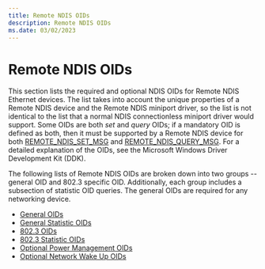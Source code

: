 ```yaml
---
title: Remote NDIS OIDs
description: Remote NDIS OIDs
ms.date: 03/02/2023
---
```


# Remote NDIS OIDs





This section lists the required and optional NDIS OIDs for Remote NDIS Ethernet devices. The list takes into account the unique properties of a Remote NDIS device and the Remote NDIS miniport driver, so the list is not identical to the list that a normal NDIS connectionless miniport driver would support. Some OIDs are both *set* and *query* OIDs; if a mandatory OID is defined as both, then it must be supported by a Remote NDIS device for both [REMOTE\_NDIS\_SET\_MSG](remote-ndis-set-msg.md) and [REMOTE\_NDIS\_QUERY\_MSG](remote-ndis-query-msg.md). For a detailed explanation of the OIDs, see the Microsoft Windows Driver Development Kit (DDK).

The following lists of Remote NDIS OIDs are broken down into two groups -- general OID and 802.3 specific OID. Additionally, each group includes a subsection of statistic OID queries. The general OIDs are required for any networking device.

-   [General OIDs](general-oids2.md)
-   [General Statistic OIDs](general-statistic-oids.md)
-   [802.3 OIDs](802-3-oids.md)
-   [802.3 Statistic OIDs](802-3-statistic-oids.md)
-   [Optional Power Management OIDs](optional-power-management-oids.md)
-   [Optional Network Wake Up OIDs](optional-network-wake-up-oids.md)

 

 





